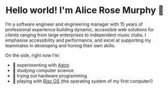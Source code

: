 <h1 align="center">Hello world! I'm Alice Rose Murphy 👋</h1>
<p>
  I’m a software engineer and engineering manager with 15 years of professional experience building dynamic, accessible web solutions for clients ranging from large enterprises to independent music clubs. I emphasise accessibility and performance, and excel at supporting my teammates in developing and honing their own skills. 
</p>

On the side, right now I’m:
- 🧪 experimenting with [Astro](https://astro.build)
- 🥼 studying computer science
- 🔌 trying out hardware programming
- 💾 playing with [Risc OS](https://www.riscosopen.org/content/) (the operating system of my first computer!)
